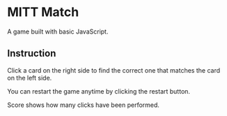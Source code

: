 # MITT Match
A game built with basic JavaScript. 

## Instruction
Click a card on the right side to find the correct one that matches the card on the left side.

You can restart the game anytime by clicking the restart button.

Score shows how many clicks have been performed.
